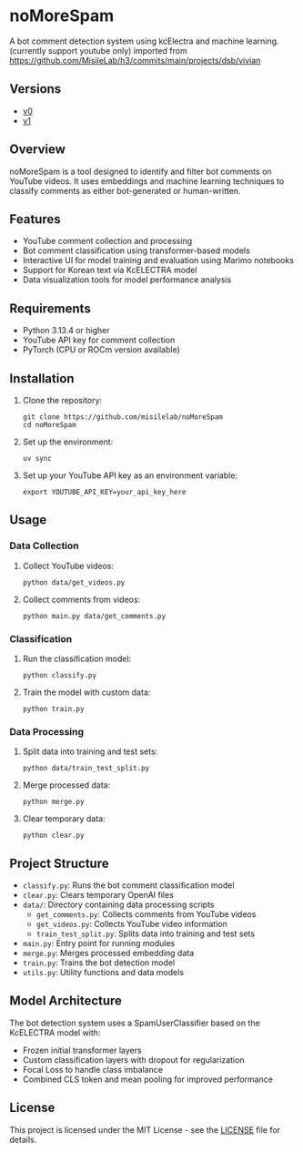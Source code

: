 # noMoreSpam

A bot comment detection system using kcElectra and machine learning. (currently support youtube only)
imported from https://github.com/MisileLab/h3/commits/main/projects/dsb/vivian

## Versions

- [v0](https://static.marimo.app/static/vivian-jcxs)
- [v1](https://static.marimo.app/static/vivian-44de)

## Overview

noMoreSpam is a tool designed to identify and filter bot comments on YouTube videos. It uses embeddings and machine learning techniques to classify comments as either bot-generated or human-written.

## Features

- YouTube comment collection and processing
- Bot comment classification using transformer-based models
- Interactive UI for model training and evaluation using Marimo notebooks
- Support for Korean text via KcELECTRA model
- Data visualization tools for model performance analysis

## Requirements

- Python 3.13.4 or higher
- YouTube API key for comment collection
- PyTorch (CPU or ROCm version available)

## Installation

1. Clone the repository:
   ```
   git clone https://github.com/misilelab/noMoreSpam
   cd noMoreSpam
   ```

2. Set up the environment:
   ```
   uv sync
   ```

3. Set up your YouTube API key as an environment variable:
   ```
   export YOUTUBE_API_KEY=your_api_key_here
   ```

## Usage

### Data Collection

1. Collect YouTube videos:
   ```
   python data/get_videos.py
   ```

2. Collect comments from videos:
   ```
   python main.py data/get_comments.py
   ```

### Classification

1. Run the classification model:
   ```
   python classify.py
   ```

2. Train the model with custom data:
   ```
   python train.py
   ```

### Data Processing

1. Split data into training and test sets:
   ```
   python data/train_test_split.py
   ```

2. Merge processed data:
   ```
   python merge.py
   ```

3. Clear temporary data:
   ```
   python clear.py
   ```

## Project Structure

- `classify.py`: Runs the bot comment classification model
- `clear.py`: Clears temporary OpenAI files
- `data/`: Directory containing data processing scripts
  - `get_comments.py`: Collects comments from YouTube videos
  - `get_videos.py`: Collects YouTube video information
  - `train_test_split.py`: Splits data into training and test sets
- `main.py`: Entry point for running modules
- `merge.py`: Merges processed embedding data
- `train.py`: Trains the bot detection model
- `utils.py`: Utility functions and data models

## Model Architecture

The bot detection system uses a SpamUserClassifier based on the KcELECTRA model with:
- Frozen initial transformer layers
- Custom classification layers with dropout for regularization
- Focal Loss to handle class imbalance
- Combined CLS token and mean pooling for improved performance

## License

This project is licensed under the MIT License - see the [LICENSE](LICENSE) file for details.
